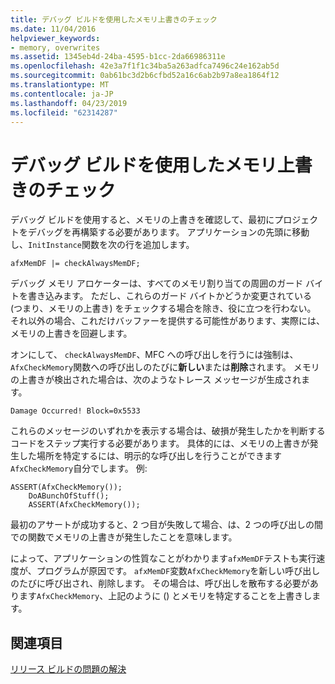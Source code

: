 ```yaml
---
title: デバッグ ビルドを使用したメモリ上書きのチェック
ms.date: 11/04/2016
helpviewer_keywords:
- memory, overwrites
ms.assetid: 1345eb4d-24ba-4595-b1cc-2da66986311e
ms.openlocfilehash: 42e3a7f1f1c34ba5a263adfca7496c24e162ab5d
ms.sourcegitcommit: 0ab61bc3d2b6cfbd52a16c6ab2b97a8ea1864f12
ms.translationtype: MT
ms.contentlocale: ja-JP
ms.lasthandoff: 04/23/2019
ms.locfileid: "62314287"
---
```

# <a name="using-the-debug-build-to-check-for-memory-overwrite"></a>デバッグ ビルドを使用したメモリ上書きのチェック

デバッグ ビルドを使用すると、メモリの上書きを確認して、最初にプロジェクトをデバッグを再構築する必要があります。 アプリケーションの先頭に移動し、`InitInstance`関数を次の行を追加します。

```
afxMemDF |= checkAlwaysMemDF;
```

デバッグ メモリ アロケーターは、すべてのメモリ割り当ての周囲のガード バイトを書き込みます。 ただし、これらのガード バイトかどうか変更されている (つまり、メモリの上書き) をチェックする場合を除き、役に立つを行わない。 それ以外の場合、これだけバッファーを提供する可能性があります、実際には、メモリの上書きを回避します。

オンにして、 `checkAlwaysMemDF`、MFC への呼び出しを行うには強制は、`AfxCheckMemory`関数への呼び出しのたびに**新しい**または**削除**されます。 メモリの上書きが検出された場合は、次のようなトレース メッセージが生成されます。

```
Damage Occurred! Block=0x5533
```

これらのメッセージのいずれかを表示する場合は、破損が発生したかを判断するコードをステップ実行する必要があります。 具体的には、メモリの上書きが発生した場所を特定するには、明示的な呼び出しを行うことができます`AfxCheckMemory`自分でします。 例:

```
ASSERT(AfxCheckMemory());
    DoABunchOfStuff();
    ASSERT(AfxCheckMemory());
```

最初のアサートが成功すると、2 つ目が失敗して場合、は、2 つの呼び出しの間での関数でメモリの上書きが発生したことを意味します。

によって、アプリケーションの性質なことがわかります`afxMemDF`テストも実行速度が、プログラムが原因です。 `afxMemDF`変数`AfxCheckMemory`を新しい呼び出しのたびに呼び出され、削除します。 その場合は、呼び出しを散布する必要があります`AfxCheckMemory`、上記のように () とメモリを特定することを上書きします。

## <a name="see-also"></a>関連項目

[リリース ビルドの問題の解決](fixing-release-build-problems.md)
